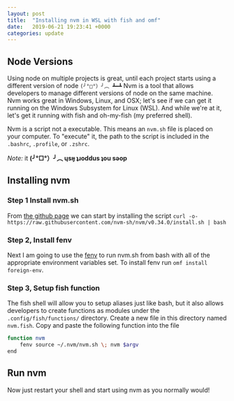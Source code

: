 ```yaml
---
layout: post
title:  "Installing nvm in WSL with fish and omf"
date:   2019-06-21 19:23:41 +0000
categories: update
---
```


## Node Versions

Using node on multiple projects is great, until each project starts using a
different version of node `(╯°□°）╯︵ ┻━┻` Nvm is a tool that allows developers
to manage different versions of node on the same machine. Nvm works great in
Windows, Linux, and OSX; let's see if we can get it running on the Windows
Subsystem for Linux (WSL). And while we're at it, let's get it running with
fish and oh-my-fish (my preferred shell).

Nvm is a script not a executable. This means an `nvm.sh` file is placed on
your computer. To "execute" it, the path to the script is included in the
`.bashrc`, `.profile`, or `.zshrc`. 

*Note:* it **(╯°□°）╯︵ ɥsıɟ ʇɹoddus ʇou sǝop**

## Installing nvm

### Step 1 Install nvm.sh

From [the github page](https://github.com/nvm-sh/nvm) we can start by installing
the script `curl -o- https://raw.githubusercontent.com/nvm-sh/nvm/v0.34.0/install.sh | bash`

### Step 2, Install fenv

Next I am going to use the [fenv](https://github.com/oh-my-fish/plugin-foreign-env)
to run nvm.sh from bash with all of the appropriate environment variables set.
To install fenv run `omf install foreign-env`.

### Step 3, Setup fish function

The fish shell will allow you to setup aliases just like bash, but it also allows
developers to create functions as modules under the `.config/fish/functions/`
directory. Create a new file in this directory named `nvm.fish`. Copy and paste
the following function into the file

```bash
function nvm
    fenv source ~/.nvm/nvm.sh \; nvm $argv
end
```

## Run nvm

Now just restart your shell and start using nvm as you normally would!
